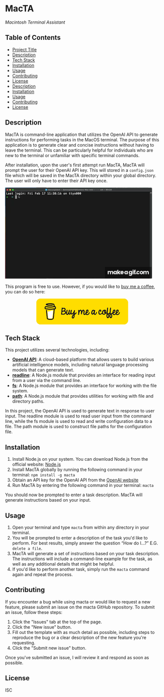 # MacTA
*Macintosh Terminal Assistant*

## Table of Contents
- [Project Title](#macta)
- [Description](#description)
- [Tech Stack](#tech-stack)
- [Installation](#installation)
- [Usage](#usage)
- [Contributing](#contributing)
- [License](#license)
- [Description](#description)
- [Installation](#installation)
- [Usage](#usage)
- [Contributing](#contributing)
- [License](#license)

## Description
MacTA is command-line application that utilizes the OpenAI API to generate instructions for performing tasks in the MacOS terminal. The purpose of this application is to generate clear and concise instructions without having to leave the terminal. This can be particularly helpful for individuals who are new to the terminal or unfamiliar with specific terminal commands.

After installation, upon the user's first attempt run MacTA, MacTA will prompt the user for their OpenAI API key. This will stored in a `config.json` file which will be saved in the MacTA directory within your global directory. The user will only have to enter their API key once.

![MacTA Demo](./assets/macta_demo.gif)

This program is free to use. However, if you would like to <a href="https://www.buymeacoffee.com/damonpickett" target="_blank">buy me a coffee</a>, you can do so here:

<p align="center">
  <a href="https://www.buymeacoffee.com/damonpickett" target="_blank">
    <img src="./assets/bmc-button300x84.png" alt="Buy me a cofee button">
  </a>
</p>

## Tech Stack
This project utilizes several technologies, including:

* [**OpenAI API**](https://openai.com/api/): A cloud-based platform that allows users to build various artificial intelligence models, including natural language processing models that can generate text.
* [**readline**](https://nodejs.org/api/readline.html): A Node.js module that provides an interface for reading input from a user via the command line.
* [**fs**](https://nodejs.org/api/fs.html): A Node.js module that provides an interface for working with the file system.
* [**path**](https://nodejs.org/api/path.html): A Node.js module that provides utilities for working with file and directory paths.

In this project, the OpenAI API is used to generate text in response to user input. The readline module is used to read user input from the command line, while the fs module is used to read and write configuration data to a file. The path module is used to construct file paths for the configuration file.

## Installation
1. Install Node.js on your system. You can download Node.js from the official website: [Node.js](https://nodejs.org/)
2. Install MacTA globally by running the following command in your terminal: `npm install -g macta`
3. Obtain an API key for the OpenAI API from the [OpenAI website](https://beta.openai.com/signup/)
4. Run MacTA by entering the following command in your terminal: `macta`

You should now be prompted to enter a task description. MacTA will generate instructions based on your input. 

## Usage
1. Open your terminal and type `macta` from within any directory in your terminal.
2. You will be prompted to enter a description of the task you'd like to perform. For best results, simply answer the question “How do I…?” E.G. `delete a file`.
3. MacTA will generate a set of instructions based on your task description. The instructions will include a command-line example for the task, as well as any additional details that might be helpful.
4. If you'd like to perform another task, simply run the `macta` command again and repeat the process.

## Contributing
If you encounter a bug while using macta or would like to request a new feature, please submit an issue on the macta GitHub repository. To submit an issue, follow these steps:

1. Click the "Issues" tab at the top of the page.
2. Click the "New issue" button.
3. Fill out the template with as much detail as possible, including steps to reproduce the bug or a clear description of the new feature you're requesting.
4. Click the "Submit new issue" button.

Once you've submitted an issue, I will review it and respond as soon as possible.

## License
ISC